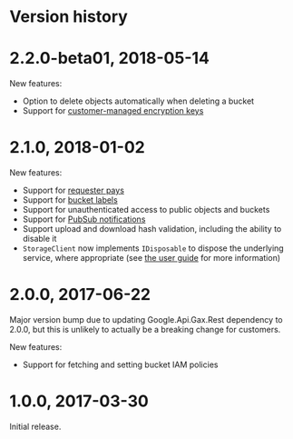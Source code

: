 # Version history

# 2.2.0-beta01, 2018-05-14

New features:

- Option to delete objects automatically when deleting a bucket
- Support for [customer-managed encryption
  keys](https://cloud.google.com/storage/docs/encryption/customer-managed-keys)

# 2.1.0, 2018-01-02

New features:

- Support for [requester pays](https://cloud.google.com/storage/docs/requester-pays)
- Support for [bucket labels](https://cloud.google.com/storage/docs/using-bucket-labels)
- Support for unauthenticated access to public objects and buckets
- Support for [PubSub notifications](https://cloud.google.com/storage/docs/pubsub-notifications)
- Support upload and download hash validation, including the ability to disable it
- `StorageClient` now implements `IDisposable` to dispose the
  underlying service, where appropriate (see [the user
  guide](https://googlecloudplatform.github.io/google-cloud-dotnet/docs/guides/cleanup.html#rest-based-apis)
  for more information)

# 2.0.0, 2017-06-22

Major version bump due to updating Google.Api.Gax.Rest dependency to
2.0.0, but this is unlikely to actually be a breaking change for
customers.

New features:

- Support for fetching and setting bucket IAM policies

# 1.0.0, 2017-03-30

Initial release.
